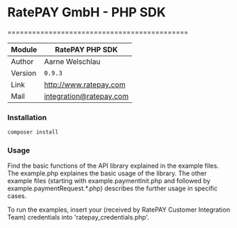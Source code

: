 # RatePAY GmbH - PHP SDK
============================================

|Module | RatePAY PHP SDK
|------|----------
|Author | Aarne Welschlau
|Version | `0.9.3`
|Link | http://www.ratepay.com
|Mail | integration@ratepay.com

### Installation
```bash
composer install
```

### Usage

Find the basic functions of the API library explained in the example files.
The example.php explaines the basic usage of the library.
The other example files (starting with example.paymentInit.php and followed by example.paymentRequest.*.php) describes the further usage in specific cases.

To run the examples, insert your (received by RatePAY Customer Integration Team) credentials into 'ratepay_credentials.php'.